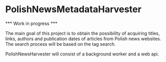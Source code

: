 # PolishNewsMetadataHarvester

*** Work in progress ***

The main goal of this project is to obtain the possibility of acquiring titles, links, authors and publication dates of articles from Polish news websites.
The search process will be based on the tag search.

PolishNewsHarvester will consist of a background worker and a web api.

